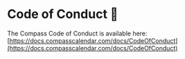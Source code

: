 # Code of Conduct 🤝

The Compass Code of Conduct is available here:
[https://docs.compasscalendar.com/docs/CodeOfConduct](https://docs.compasscalendar.com/docs/CodeOfConduct)
